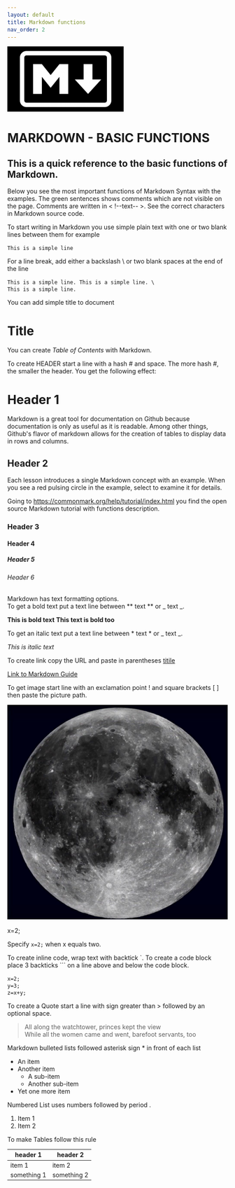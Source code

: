 ```yaml
---
layout: default
title: Markdown functions
nav_order: 2
---
```


![Alt Text for image](assets/markdown_logo.png)


# **MARKDOWN - BASIC FUNCTIONS** 

## This is a quick reference to the basic functions of Markdown. ##

Below you see the most important functions of Markdown Syntax with the examples. The green sentences shows comments which are not visible on the page. Comments are written in < !--text-- >. See the correct characters in Markdown source code.   

To start writing in Markdown you use simple plain text with one or two blank lines between them for example

<!-- Example for normal text -->

    This is a simple line  


For a line break, add either a backslash \ or two blank spaces at the end of the line 

    This is a simple line. This is a simple line. \
    This is a simple line. 

You can add simple title to document
<!-- Example for title -->
Title
=====

You can create *Table of Contents* with Markdown.  

<!-- Example of Headers -->
To create HEADER start a line with a hash # and space. The more hash #, the smaller the header. You get the following effect:

# Header 1  
<!-- Example of paragraph of text -->
Markdown is a great tool for documentation on Github because documentation is only as useful as it is readable. Among other things, Github's flavor of markdown allows for the creation of tables to display data in rows and columns.  

## Header 2 
<!-- Example of another paragraph -->
Each lesson introduces a single Markdown concept with an example. When you see a red pulsing circle in the example, select to examine it for details.

Going to https://commonmark.org/help/tutorial/index.html you find the open source Markdown tutorial with functions description. 
### Header 3 

#### Header 4  

##### Header 5  

###### Header 6  


Markdown has text formatting options.  
To get a bold text put a text line between ** text ** or _ text _.  
<!-- Example for Bold -->
**This is bold text**
__This text is bold too__

To get an italic text put a text line between * text * or _ text _. 
<!-- Example for Italic  -->
*This is italic text*

To create link copy the URL and paste in parentheses [titile](http://)
<!-- Example for Links -->
[Link to Markdown Guide](https://www.markdownguide.org/)

To get image start line with an exclamation point ! and square brackets [  ] then paste the picture path.  

<!-- Example for Images -->
![moon](assets/moon.jpg)


<!-- Just text -->
x=2;

<!-- Example for inline code -->
Specify `x=2;` when x equals two.

To create inline code, wrap text with backtick `. To create a code block place 3 backticks ``` on a line above and below the code block. 

<!-- A block of code -->

```
x=2;
y=3;
z=x+y;
```
To create a Quote start a line with sign greater than > followed by an optional space. 

<!-- Example for Quote -->
> All along the watchtower, princes kept the view  
> While all the women came and went, barefoot servants, too

Markdown bulleted lists followed asterisk sign * in front of each list 
<!-- Example for Bullet List -->
* An item
* Another item
    * A sub-item
    * Another sub-item
* Yet one more item


Numbered List uses numbers followed by period .   
<!-- Example for Numbered List -->
1. Item 1
2. Item 2

To make Tables follow this rule

<!-- Example for Tables -->
| header 1    | header 2    |
| ----------- | ----------- |
| item 1      | item 2      |
| something 1 | something 2 |

